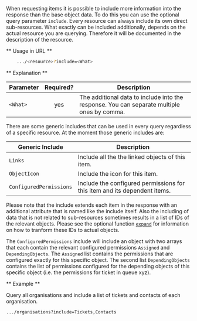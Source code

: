 When requesting items it is possible to include more information into the response than the base object data. To do this you can use the optional query parameter ```include```. Every resource can always include its own direct sub-resources. What exactly can be included additionally, depends on the actual resource you are querying. Therefore it will be documented in the description of the resource. 

** Usage in URL **
``` bash
    .../<resource>?include=<What>
```


** Explanation **

|Parameter|Required?|Description|
|-|:-:|-|
|```<What>```|yes|The additional data to include into the response. You can separate multiple ones by comma.|

There are some generic includes that can be used in every query regardless of a specific resource. At the moment those generic includes are: 

|Generic Include|Description|
|-|-|
|```Links```|Include all the the linked objects of this item.|
|```ObjectIcon```|Include the icon for this item.|
|```ConfiguredPermissions```|Include the configured permissions for this item and its dependent items.|

Please note that the include extends each item in the response with an additional attribute that is named like the include itself. Also the including of data that is not related to sub-resources sometimes results in a list of IDs of the relevant objects. Please see the optional function [```expand```](#expand_objects) for information on how to tranform these IDs to actual objects.

The ```ConfiguredPermissions``` include will include an object with two arrays that each contain the relevant configured permissions ```Assigned``` and ```DependingObjects```. The ```Assigned``` list contains the permissions that are configured exactly for this specific object. The second list ```DependingObjects``` contains the list of permissions configured for the depending objects of this specific object (i.e. the permissions for ticket in queue xyz). 

** Example **

Query all organisations and include a list of tickets and contacts of each organisation.

``` bash
.../organisations?include=Tickets,Contacts
```